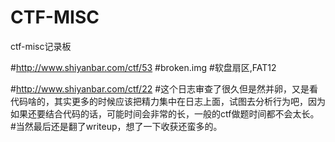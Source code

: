 # CTF-MISC

ctf-misc记录板

#http://www.shiyanbar.com/ctf/53
#broken.img
#软盘扇区,FAT12


#http://www.shiyanbar.com/ctf/22
#这个日志审查了很久但是然并卵，又是看代码啥的，其实更多的时候应该把精力集中在日志上面，试图去分析行为吧，因为如果还要结合代码的话，可能时间会非常的长，一般的ctf做题时间都不会太长。
#当然最后还是翻了writeup，想了一下收获还蛮多的。
